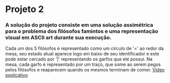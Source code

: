 # Projeto 2

### A solução do projeto consiste em uma solução assimétrica para o problema dos filósofos famintos e uma representação visual em ASCII art durante sua execução.

Cada um dos 5 filósofos é representado como um círculo de '=' ao redor da mesa, seu estado atual aparece logo em baixo de seu identificador e este pode estar cercado por '|' representando os garfos que ele possui.
Na mesa, cada garfo é representado por um traço, que some ao serem pegos pelos filósofos e reaparecem quando os mesmos terminam de comer.
[Vídeo explicativo](https://drive.google.com/file/d/1MRtDRmL603DtYQWO5YNwwT6LAqTpJnSW/view?usp=sharing)
